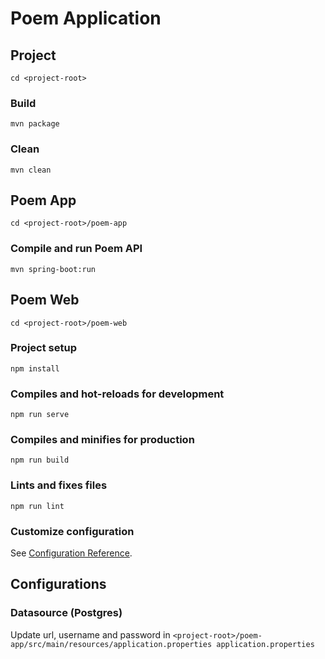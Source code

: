 # Poem Application

## Project

`cd <project-root>`

### Build

``` 
mvn package
```

### Clean

``` 
mvn clean
``` 

## Poem App 

`cd <project-root>/poem-app`

### Compile and run Poem API

```
mvn spring-boot:run
```

## Poem Web

`cd <project-root>/poem-web`

### Project setup

```
npm install
```

### Compiles and hot-reloads for development

```
npm run serve
```

### Compiles and minifies for production

```
npm run build
```

### Lints and fixes files

```
npm run lint
```

### Customize configuration

See [Configuration Reference](https://cli.vuejs.org/config/).

## Configurations

### Datasource (Postgres)

Update url, username and password in `<project-root>/poem-app/src/main/resources/application.properties application.properties`